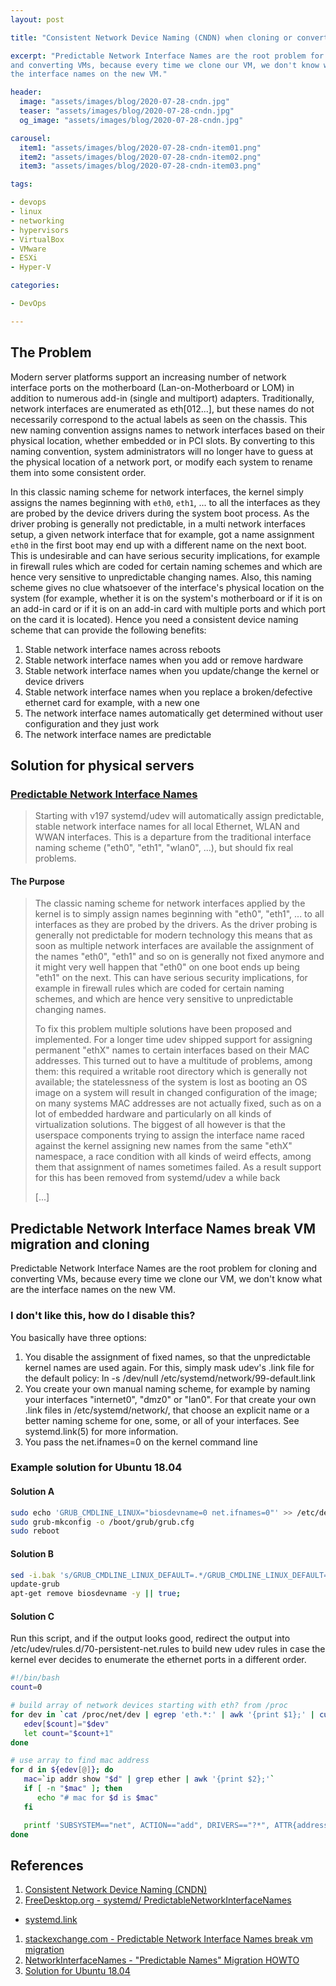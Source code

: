 ```yaml
---
layout: post

title: "Consistent Network Device Naming (CNDN) when cloning or converting VMs"

excerpt: "Predictable Network Interface Names are the root problem for cloning
and converting VMs, because every time we clone our VM, we don't know what are
the interface names on the new VM."

header:
  image: "assets/images/blog/2020-07-28-cndn.jpg"
  teaser: "assets/images/blog/2020-07-28-cndn.jpg"
  og_image: "assets/images/blog/2020-07-28-cndn.jpg"

carousel:
  item1: "assets/images/blog/2020-07-28-cndn-item01.png"
  item2: "assets/images/blog/2020-07-28-cndn-item02.png"
  item3: "assets/images/blog/2020-07-28-cndn-item03.png"

tags:

- devops
- linux
- networking
- hypervisors
- VirtualBox
- VMware
- ESXi
- Hyper-V

categories:

- DevOps

---
```


## The Problem

Modern server platforms support an increasing number of network interface ports
on the motherboard (Lan-on-Motherboard or LOM) in addition to numerous add-in
(single and multiport) adapters. Traditionally, network interfaces are
enumerated as eth[012...], but these names do not necessarily correspond to the
actual labels as seen on the chassis. This new naming convention assigns names
to network interfaces based on their physical location, whether embedded or in
PCI slots. By converting to this naming convention, system administrators will
no longer have to guess at the physical location of a network port, or modify
each system to rename them into some consistent order.

In this classic naming scheme for network interfaces, the kernel simply assigns
the names beginning with `eth0`, `eth1`, ... to all the interfaces as they are
probed by the device drivers during the system boot process. As the driver
probing is generally not predictable, in a multi network interfaces setup, a
given network interface that for example, got a name assignment `eth0` in the
first boot may end up with a different name on the next boot. This is
undesirable and can have serious security implications, for example in firewall
rules which are coded for certain naming schemes and which are hence very
sensitive to unpredictable changing names. Also, this naming scheme gives no
clue whatsoever of the interface's physical location on the system (for
example, whether it is on the system's motherboard or if it is on an add-in
card or if it is on an add-in card with multiple ports and which port on the
card it is located). Hence you need a consistent device naming scheme that can
provide the following benefits:

1. Stable network interface names across reboots
1. Stable network interface names when you add or remove hardware
1. Stable network interface names when you update/change the kernel or device
   drivers
1. Stable network interface names when you replace a broken/defective ethernet
  card for example, with a new one
1. The network interface names automatically get determined without user
  configuration and they just work
1. The network interface names are predictable

## Solution for physical servers

### [Predictable Network Interface Names](https://www.freedesktop.org/wiki/Software/systemd/PredictableNetworkInterfaceNames/)

> Starting with v197 systemd/udev will automatically assign predictable, stable
> network interface names for all local Ethernet, WLAN and WWAN interfaces.
> This is a departure from the traditional interface naming scheme ("eth0",
> "eth1", "wlan0", ...), but should fix real problems.

#### The Purpose

> The classic naming scheme for network interfaces applied by the kernel is to
> simply assign names beginning with "eth0", "eth1", ... to all interfaces as
> they are probed by the drivers. As the driver probing is generally not
> predictable for modern technology this means that as soon as multiple network
> interfaces are available the assignment of the names "eth0", "eth1" and so on
> is generally not fixed anymore and it might very well happen that "eth0" on
> one boot ends up being "eth1" on the next. This can have serious security
> implications, for example in firewall rules which are coded for certain
> naming schemes, and which are hence very sensitive to unpredictable changing
> names.
>
> To fix this problem multiple solutions have been proposed and implemented.
> For a longer time udev shipped support for assigning permanent "ethX" names
> to certain interfaces based on their MAC addresses. This turned out to have a
> multitude of problems, among them: this required a writable root directory
> which is generally not available; the statelessness of the system is lost as
> booting an OS image on a system will result in changed configuration of the
> image; on many systems MAC addresses are not actually fixed, such as on a lot
> of embedded hardware and particularly on all kinds of virtualization
> solutions. The biggest of all however is that the userspace components trying
> to assign the interface name raced against the kernel assigning new names
> from the same "ethX" namespace, a race condition with all kinds of weird
> effects, among them that assignment of names sometimes failed. As a result
> support for this has been removed from systemd/udev a while back
>
> [...]

## Predictable Network Interface Names break VM migration and cloning

Predictable Network Interface Names are the root problem for cloning and
converting VMs, because every time we clone our VM, we don't know what are
the interface names on the new VM.

### I don't like this, how do I disable this?

You basically have three options:

1. You disable the assignment of fixed names, so that the unpredictable kernel
   names are used again. For this, simply mask udev's .link file for
   the default policy: ln -s /dev/null /etc/systemd/network/99-default.link
1. You create your own manual naming scheme, for example by naming your
   interfaces "internet0", "dmz0" or "lan0". For that create your own .link
   files in /etc/systemd/network/, that choose an explicit name or a better
   naming scheme for one, some, or all of your interfaces. See
   systemd.link(5) for more information.
1. You pass the net.ifnames=0 on the kernel command line

### Example solution for Ubuntu 18.04

#### Solution A

```bash
sudo echo 'GRUB_CMDLINE_LINUX="biosdevname=0 net.ifnames=0"' >> /etc/default/grub
sudo grub-mkconfig -o /boot/grub/grub.cfg
sudo reboot
```

#### Solution B

```bash
sed -i.bak 's/GRUB_CMDLINE_LINUX_DEFAULT=.*/GRUB_CMDLINE_LINUX_DEFAULT="net.ifnames=0 bios.devname=0 quiet"/' /etc/default/grub
update-grub
apt-get remove biosdevname -y || true;
```

#### Solution C

Run this script, and if the output looks good, redirect the output into
/etc/udev/rules.d/70-persistent-net.rules to build new udev rules in case the
kernel ever decides to enumerate the ethernet ports in a different order.

```bash
#!/bin/bash
count=0

# build array of network devices starting with eth? from /proc
for dev in `cat /proc/net/dev | egrep 'eth.*:' | awk '{print $1};' | cut -d':' -f1 | sort`; do
   edev[$count]="$dev"
   let count="$count+1"
done

# use array to find mac address
for d in ${edev[@]}; do
   mac=`ip addr show "$d" | grep ether | awk '{print $2};'`
   if [ -n "$mac" ]; then
      echo "# mac for $d is $mac"
   fi

   printf 'SUBSYSTEM=="net", ACTION=="add", DRIVERS=="?*", ATTR{address}=="%s", ATTR{dev_id}=="0x0", ATTR{type}=="1", KERNEL=="eth*", NAME="%s"\n' $mac $d
done
```

## References

1. [Consistent Network Device Naming (CNDN)](https://docs.vmware.com/en/VMware-Adapter-for-SAP-Landscape-Management/services/Administration-Guide-for-LaMa-Administrators/GUID-3979BFD8-D9DB-4C53-9FB8-AC89E024693B.html)
1. [FreeDesktop.org - systemd/ PredictableNetworkInterfaceNames](https://www.freedesktop.org/wiki/Software/systemd/PredictableNetworkInterfaceNames/)
  * [systemd.link](https://www.freedesktop.org/software/systemd/man/systemd.link.html)
1. [stackexchange.com - Predictable Network Interface Names break vm migration](https://unix.stackexchange.com/questions/335461/predictable-network-interface-names-break-vm-migration)
1. [NetworkInterfaceNames - "Predictable Names" Migration HOWTO](https://wiki.debian.org/NetworkInterfaceNames)
1. [Solution for Ubuntu 18.04](https://github.com/geerlingguy/packer-boxes/issues/1#issuecomment-213116792)

